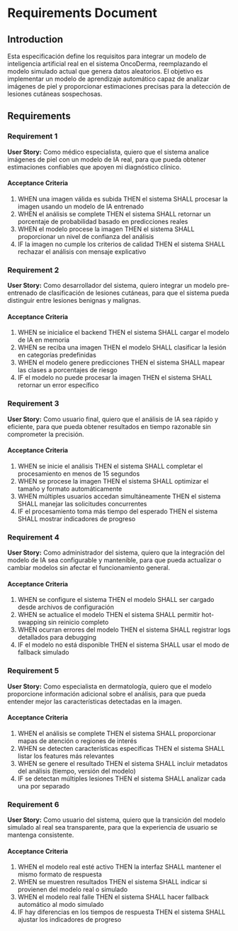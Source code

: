 # Requirements Document

## Introduction

Esta especificación define los requisitos para integrar un modelo de inteligencia artificial real en el sistema OncoDerma, reemplazando el modelo simulado actual que genera datos aleatorios. El objetivo es implementar un modelo de aprendizaje automático capaz de analizar imágenes de piel y proporcionar estimaciones precisas para la detección de lesiones cutáneas sospechosas.

## Requirements

### Requirement 1

**User Story:** Como médico especialista, quiero que el sistema analice imágenes de piel con un modelo de IA real, para que pueda obtener estimaciones confiables que apoyen mi diagnóstico clínico.

#### Acceptance Criteria

1. WHEN una imagen válida es subida THEN el sistema SHALL procesar la imagen usando un modelo de IA entrenado
2. WHEN el análisis se complete THEN el sistema SHALL retornar un porcentaje de probabilidad basado en predicciones reales
3. WHEN el modelo procese la imagen THEN el sistema SHALL proporcionar un nivel de confianza del análisis
4. IF la imagen no cumple los criterios de calidad THEN el sistema SHALL rechazar el análisis con mensaje explicativo

### Requirement 2

**User Story:** Como desarrollador del sistema, quiero integrar un modelo pre-entrenado de clasificación de lesiones cutáneas, para que el sistema pueda distinguir entre lesiones benignas y malignas.

#### Acceptance Criteria

1. WHEN se inicialice el backend THEN el sistema SHALL cargar el modelo de IA en memoria
2. WHEN se reciba una imagen THEN el modelo SHALL clasificar la lesión en categorías predefinidas
3. WHEN el modelo genere predicciones THEN el sistema SHALL mapear las clases a porcentajes de riesgo
4. IF el modelo no puede procesar la imagen THEN el sistema SHALL retornar un error específico

### Requirement 3

**User Story:** Como usuario final, quiero que el análisis de IA sea rápido y eficiente, para que pueda obtener resultados en tiempo razonable sin comprometer la precisión.

#### Acceptance Criteria

1. WHEN se inicie el análisis THEN el sistema SHALL completar el procesamiento en menos de 15 segundos
2. WHEN se procese la imagen THEN el sistema SHALL optimizar el tamaño y formato automáticamente
3. WHEN múltiples usuarios accedan simultáneamente THEN el sistema SHALL manejar las solicitudes concurrentes
4. IF el procesamiento toma más tiempo del esperado THEN el sistema SHALL mostrar indicadores de progreso

### Requirement 4

**User Story:** Como administrador del sistema, quiero que la integración del modelo de IA sea configurable y mantenible, para que pueda actualizar o cambiar modelos sin afectar el funcionamiento general.

#### Acceptance Criteria

1. WHEN se configure el sistema THEN el modelo SHALL ser cargado desde archivos de configuración
2. WHEN se actualice el modelo THEN el sistema SHALL permitir hot-swapping sin reinicio completo
3. WHEN ocurran errores del modelo THEN el sistema SHALL registrar logs detallados para debugging
4. IF el modelo no está disponible THEN el sistema SHALL usar el modo de fallback simulado

### Requirement 5

**User Story:** Como especialista en dermatología, quiero que el modelo proporcione información adicional sobre el análisis, para que pueda entender mejor las características detectadas en la imagen.

#### Acceptance Criteria

1. WHEN el análisis se complete THEN el sistema SHALL proporcionar mapas de atención o regiones de interés
2. WHEN se detecten características específicas THEN el sistema SHALL listar los features más relevantes
3. WHEN se genere el resultado THEN el sistema SHALL incluir metadatos del análisis (tiempo, versión del modelo)
4. IF se detectan múltiples lesiones THEN el sistema SHALL analizar cada una por separado

### Requirement 6

**User Story:** Como usuario del sistema, quiero que la transición del modelo simulado al real sea transparente, para que la experiencia de usuario se mantenga consistente.

#### Acceptance Criteria

1. WHEN el modelo real esté activo THEN la interfaz SHALL mantener el mismo formato de respuesta
2. WHEN se muestren resultados THEN el sistema SHALL indicar si provienen del modelo real o simulado
3. WHEN el modelo real falle THEN el sistema SHALL hacer fallback automático al modo simulado
4. IF hay diferencias en los tiempos de respuesta THEN el sistema SHALL ajustar los indicadores de progreso